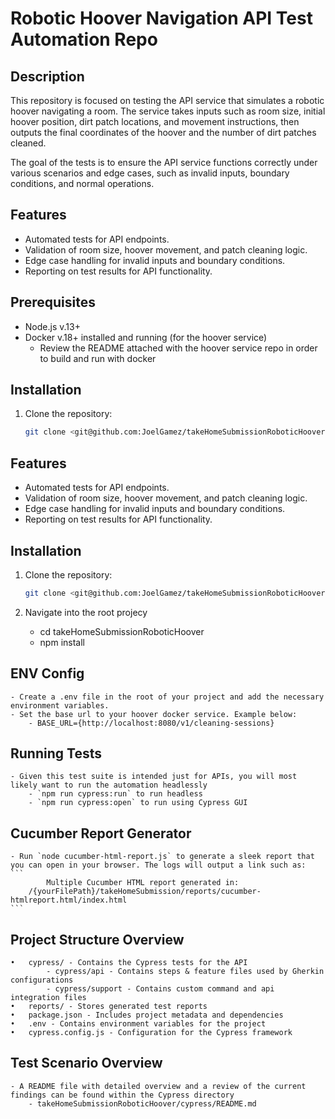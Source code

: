 # Robotic Hoover Navigation API Test Automation Repo

## Description

This repository is focused on testing the API service that simulates a robotic hoover navigating a room. The service takes inputs such as room size, initial hoover position, dirt patch locations, and movement instructions, then outputs the final coordinates of the hoover and the number of dirt patches cleaned.

The goal of the tests is to ensure the API service functions correctly under various scenarios and edge cases, such as invalid inputs, boundary conditions, and normal operations.

## Features

- Automated tests for API endpoints.
- Validation of room size, hoover movement, and patch cleaning logic.
- Edge case handling for invalid inputs and boundary conditions.
- Reporting on test results for API functionality.

## Prerequisites

- Node.js v.13+
- Docker v.18+ installed and running (for the hoover service)
  - Review the README attached with the hoover service repo in order to build and run with docker

## Installation

1. Clone the repository:
   ```bash
   git clone <git@github.com:JoelGamez/takeHomeSubmissionRoboticHoover.git>
   ```

## Features

- Automated tests for API endpoints.
- Validation of room size, hoover movement, and patch cleaning logic.
- Edge case handling for invalid inputs and boundary conditions.
- Reporting on test results for API functionality.

## Installation

1. Clone the repository:

   ```bash
   git clone <git@github.com:JoelGamez/takeHomeSubmissionRoboticHoover.git>
   ```

2. Navigate into the root projecy
   - cd takeHomeSubmissionRoboticHoover
   - npm install

## ENV Config

    - Create a .env file in the root of your project and add the necessary environment variables.
    - Set the base url to your hoover docker service. Example below:
        - BASE_URL={http://localhost:8080/v1/cleaning-sessions}

## Running Tests

    - Given this test suite is intended just for APIs, you will most likely want to run the automation headlessly
        - `npm run cypress:run` to run headless
        - `npm run cypress:open` to run using Cypress GUI

## Cucumber Report Generator

    - Run `node cucumber-html-report.js` to generate a sleek report that you can open in your browser. The logs will output a link such as:
    ```
            Multiple Cucumber HTML report generated in:
        /{yourFilePath}/takeHomeSubmission/reports/cucumber-htmlreport.html/index.html
    ```

## Project Structure Overview

    •	cypress/ - Contains the Cypress tests for the API
            - cypress/api - Contains steps & feature files used by Gherkin configurations
            - cypress/support - Contains custom command and api integration files
    •	reports/ - Stores generated test reports
    •	package.json - Includes project metadata and dependencies
    •	.env - Contains environment variables for the project
    •	cypress.config.js - Configuration for the Cypress framework

## Test Scenario Overview

    - A README file with detailed overview and a review of the current findings can be found within the Cypress directory
        - takeHomeSubmissionRoboticHoover/cypress/README.md
